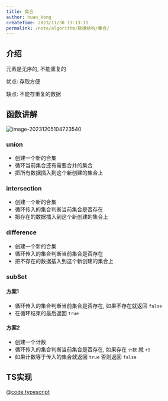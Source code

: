 ```yaml
---
title: 集合
author: huan_kong
createTime: 2023/11/30 13:13:11
permalink: /note/algorithm/数据结构/集合/
---
```


## 介绍

元素是无序的, 不能重复的

优点: 存取方便

缺点: 不能存重复的数据

## 函数讲解

![image-20231205104723540](https://img.huankong.top/i/2023/12/05/656e8f464fdaf.png)

### union

- 创建一个新的合集
- 循环当前集合还有需要合并的集合
- 把所有数据插入到这个新创建的集合上

### intersection

- 创建一个新的合集
- 循环传入的集合判断当前集合是否存在
- 把存在的数据插入到这个新创建的集合上

### difference

- 创建一个新的合集
- 循环传入的集合判断当前集合是否存在
- 把不存在的数据插入到这个新创建的集合上

### subSet

#### 方案1

- 循环传入的集合判断当前集合是否存在, 如果不存在就返回 `false`
- 在循环结束的最后返回 `true`

#### 方案2

- 创建一个计数
- 循环传入的集合判断当前集合是否存在, 如果存在 `计数` 就 `+1`
- 如果计数等于传入的集合就返回 `true` 否则返回 `false`

## TS实现

@[code typescript](./code/集合.ts)

